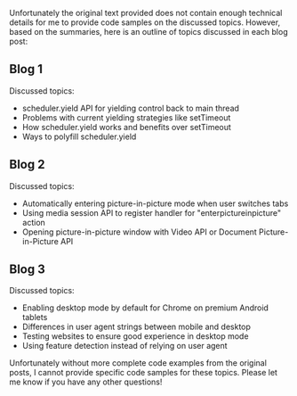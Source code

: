  Unfortunately the original text provided does not contain enough technical details for me to provide code samples on the discussed topics. However, based on the summaries, here is an outline of topics discussed in each blog post:

## Blog 1

Discussed topics:
- scheduler.yield API for yielding control back to main thread
- Problems with current yielding strategies like setTimeout
- How scheduler.yield works and benefits over setTimeout
- Ways to polyfill scheduler.yield

## Blog 2

Discussed topics:
- Automatically entering picture-in-picture mode when user switches tabs
- Using media session API to register handler for "enterpictureinpicture" action
- Opening picture-in-picture window with Video API or Document Picture-in-Picture API

## Blog 3

Discussed topics:
- Enabling desktop mode by default for Chrome on premium Android tablets 
- Differences in user agent strings between mobile and desktop
- Testing websites to ensure good experience in desktop mode
- Using feature detection instead of relying on user agent

Unfortunately without more complete code examples from the original posts, I cannot provide specific code samples for these topics. Please let me know if you have any other questions!